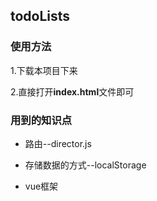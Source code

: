 ## todoLists

### 使用方法

1.下载本项目下来

2.直接打开**index.html**文件即可

### 用到的知识点

- 路由--director.js

- 存储数据的方式--localStorage

- vue框架